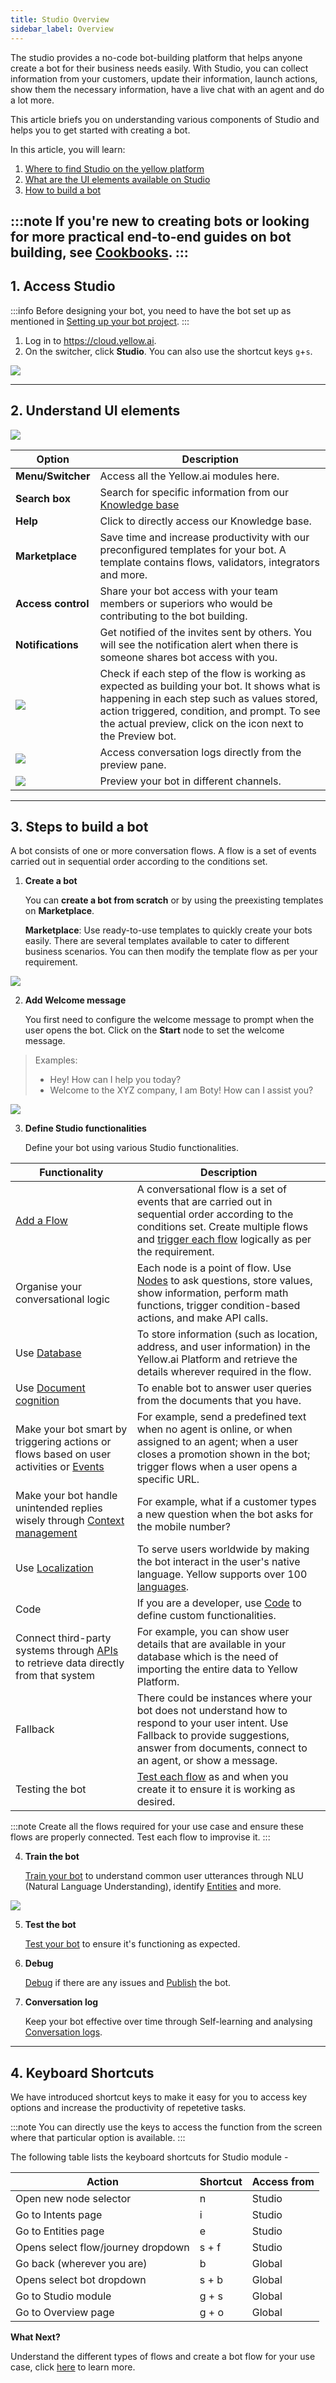 ```yaml
---
title: Studio Overview
sidebar_label: Overview
---
```


The studio provides a no-code bot-building platform that helps anyone create a bot for their business needs easily. With Studio, you can collect information from your customers, update their information, launch actions, show them the necessary information, have a live chat with an agent and do a lot more.

This article briefs you on understanding various components of Studio and helps you to get started with creating a bot.


 In this article, you will learn:
 1. [Where to find Studio on the yellow platform](#as)
 2. [What are the UI elements available on Studio](#ui)
 3. [How to build a bot](#sb)


:::note
If you're new to creating bots or looking for more practical end-to-end guides on bot building, see [Cookbooks](https://docs.yellow.ai/docs/cookbooks/template-bots/customer-support-bot).
:::
---

  

## <a name="as"></a>  1. Access Studio



:::info
Before designing your bot, you need to have the bot set up as mentioned in [Setting up your bot project](https://docs.yellow.ai/docs/cookbooks/getting_started).
:::

1. Log in to https://cloud.yellow.ai.
2. On the switcher, click **Studio**. You can also use the shortcut keys `g`+`s`.

![](https://i.imgur.com/gPU08xO.png)

---

## <a name="ui"></a> 2. Understand UI elements

![](https://i.imgur.com/yCTY5Dz.png)

Option | Description
------ | -----------
**Menu/Switcher** | Access all the Yellow.ai modules here.
**Search box** | Search for specific information from our [Knowledge base](https://docs.yellow.ai)
**Help** | Click to directly access our Knowledge base.
**Marketplace** | Save time and increase productivity with our preconfigured templates for your bot. A template contains flows, validators, integrators and more.
**Access control** | Share your bot access with your team members or superiors who would be contributing to the bot building.
**Notifications** | Get notified of the invites sent by others. You will see the notification alert when there is someone shares bot access with you.
![](https://i.imgur.com/g8ZnFxE.png) | Check if each step of the flow is working as expected as building your bot. It shows what is happening in each step such as values stored, action triggered, condition, and prompt. To see the actual preview, click on the icon next to the Preview bot.
![](https://i.imgur.com/4u8ra3O.png) | Access conversation logs directly from the preview pane.
![](https://i.imgur.com/mcvEPae.png) | Preview your bot in different channels.

  

---

  

## <a name="sb"></a> 3. Steps to build a bot

A bot consists of one or more conversation flows. A flow is a set of events carried out in sequential order according to the conditions set.

1. **Create a bot**
 
    You can **create a bot from scratch** or by using the preexisting templates on **Marketplace**. 

    **Marketplace**: Use ready-to-use templates to quickly create your bots easily. There are several templates available to cater to different business scenarios. You can then modify the template flow as per your requirement.

![](https://i.imgur.com/2x15F1q.png)


2. **Add Welcome message**

    You first need to configure the welcome message to prompt when the user opens the bot. Click on the **Start** node to set the welcome message.

> Examples:
> - Hey! How can I help you today?
> - Welcome to the XYZ company, I am Boty! How can I assist you?

![](https://i.imgur.com/ZXnEbaY.png)


3. **Define Studio functionalities**

    Define your bot using various Studio functionalities.



| Functionality                                                                                                                                                    | Description                                                                                                                                                                                                                                                                          |
| ---------------------------------------------------------------------------------------------------------------------------------------------------------------- | ------------------------------------------------------------------------------------------------------------------------------------------------------------------------------------------------------------------------------------------------------------------------------------ |
| [Add a Flow](https://docs.yellow.ai/docs/platform_concepts/studio/build/journeys/)                                                                              | A conversational flow is a set of events that are carried out in sequential order according to the conditions set. Create multiple flows and [trigger each flow](https://docs.yellow.ai/docs/platform_concepts/getting-started/#26-trigger-a-flow) logically as per the requirement. |
| Organise your conversational logic                                                                                                                              | Each node is a point of flow. Use [Nodes](https://docs.yellow.ai/docs/platform_concepts/studio/build/nodes/nodes) to ask questions, store values, show information, perform math functions, trigger condition-based actions, and make API calls.                                     |
| Use [Database](https://docs.yellow.ai/docs/platform_concepts/studio/database)                                                                                    | To store information (such as location, address, and user information) in the Yellow.ai Platform and retrieve the details wherever required in the flow.                                                                                                                             |
| Use [Document cognition](https://docs.yellow.ai/docs/platform_concepts/studio/train/what-is-document-cognition/)                                                 | To enable bot to answer user queries from the documents that you have.                                                                                                                                                                                                               |
| Make your bot smart by triggering actions or flows based on user activities or [Events](https://docs.yellow.ai/docs/platform_concepts/studio/events/event-hub)  | For example, send a predefined text when no agent is online, or when assigned to an agent; when a user closes a promotion shown in the bot; trigger flows when a user opens a specific URL.                                                                                       |
| Make your bot handle unintended replies wisely through [Context management](https://docs.yellow.ai/docs/platform_concepts/studio/train/add-contextual-response) | For example, what if a customer types a new question when the bot asks for the mobile number?                                                                                                                                                                                        |
| Use [Localization](https://docs.yellow.ai/docs/platform_concepts/studio/build/localization)                                                                    | To serve users worldwide by making the bot interact in the user's native language. Yellow supports over 100 [languages]((https://docs.yellow.ai/docs/platform_concepts/studio/languages-supported/)).                                                                                                                                                               |
| Code                                                                                                                                                             | If you are a developer, use [Code](https://docs.yellow.ai/docs/platform_concepts/studio/build/code/) to define custom functionalities.                                                                                                                                               |
| Connect third-party systems through [APIs](https://docs.yellow.ai/docs/platform_concepts/studio/api/add-api) to retrieve data directly from that system         | For example, you can show user details that are available in your database which is the need of importing the entire data to Yellow Platform.                                                                                                                                        |
| Fallback                                                                                                                                                         | There could be instances where your bot does not understand how to respond to your user intent. Use Fallback to provide suggestions, answer from documents, connect to an agent, or show a message.  |
|     Testing the bot  | [Test each flow](https://docs.yellow.ai/docs/platform_concepts/getting-started/#26-trigger-a-flow) as and when you create it to ensure it is working as desired. |

:::note
Create all the flows required for your use case and ensure these flows are properly connected. Test each flow to improvise it.
:::
  

4. **Train the bot**

    [Train your bot](https://docs.yellow.ai/docs/platform_concepts/studio/test-and-publish-bot/bot-training/) to understand common user utterances through NLU (Natural Language Understanding), identify [Entities](https://docs.yellow.ai/docs/platform_concepts/studio/train/entities) and more.

![](https://i.imgur.com/A7GqpLw.jpg)


5. **Test the bot**

    [Test your bot](https://docs.yellow.ai/docs/platform_concepts/studio/tools#21-test-your-bot) to ensure it's functioning as expected.



6. **Debug**

    [Debug](https://docs.yellow.ai/docs/platform_concepts/studio/test-and-publish-bot/debug-flow) if there are any issues and [Publish](https://docs.yellow.ai/docs/platform_concepts/studio/test-and-publish-bot/modes) the bot.

7. **Conversation log**

    Keep your bot effective over time through Self-learning and analysing [Conversation logs](https://docs.yellow.ai/docs/platform_concepts/studio/analyze/chat-logs/).
    
    
---

## 4. Keyboard Shortcuts

We have introduced shortcut keys to make it easy for you to access key options and increase the productivity of repetetive tasks.

:::note
You can directly use the keys to access the function from the screen where that particular option is available.
:::

The following table lists the keyboard shortcuts for Studio module -

Action | Shortcut | Access from
------ | -------- | -----------
Open new node selector | n | Studio
Go to Intents page | i | Studio
Go to Entities page | e | Studio
Opens select flow/journey dropdown | s + f | Studio
Go back (wherever you are) | b | Global
Opens select bot dropdown | s + b| Global
Go to Studio module | g + s| Global
Go to Overview page | g + o| Global




**What Next?**

Understand the different types of flows and create a  bot flow for your use case, click [here](https://docs.yellow.ai/docs/platform_concepts/studio/build/journeys) to learn more. 
